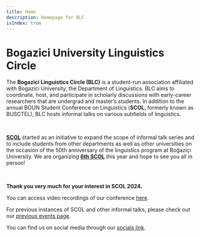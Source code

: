 ```yaml
---
title: Home
description: Homepage for BLC
isIndex: true
---
```


# Bogazici University Linguistics Circle

The **Bogazici Linguistics Circle (BLC)** is a student-run association affiliated with Bogazici University, the Department of Linguistics. BLC aims to coordinate, host, and participate in scholarly discussions with early-career researchers that are undergrad and master’s students. In addition to the annual BOUN Student Conference on Linguistics (**SCOL**, formerly known as BUSCTEL), BLC hosts informal talks on various subfields of linguistics. 

<br />

**[SCOL][scol_recent]** started as an initiative to expand the scope of informal talk series and to include students from other departments as well as other universities on the occasion of the 50th anniversary of the linguistics program at Boğaziçi University. We are organizing **[6th SCOL][scol_recent]** this year and hope to see you all in person!

<br />

**Thank you very much for your interest in SCOL 2024.** 

You can access video recordings of our conference [here](https://www.youtube.com/playlist?list=PLVMZNvfQoNzQa-ZogdNEfA1L4N70Vzz-c). 


For previous instances of SCOL and other informal talks, please check out our [previous events page][previous].

You can find us on social media through our [socials link](https://linkin.bio/scolboun). 

[scol_recent]: /scol/24/
[previous]: /events/
[mail]: mailto:scol@bogazici.edu.tr
